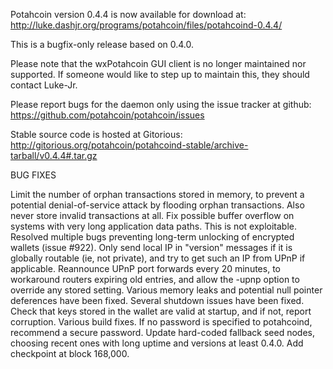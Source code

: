 Potahcoin version 0.4.4 is now available for download at:
http://luke.dashjr.org/programs/potahcoin/files/potahcoind-0.4.4/

This is a bugfix-only release based on 0.4.0.

Please note that the wxPotahcoin GUI client is no longer maintained nor supported. If someone would like to step up to maintain this, they should contact Luke-Jr.

Please report bugs for the daemon only using the issue tracker at github:
https://github.com/potahcoin/potahcoin/issues

Stable source code is hosted at Gitorious:
http://gitorious.org/potahcoin/potahcoind-stable/archive-tarball/v0.4.4#.tar.gz

BUG FIXES

Limit the number of orphan transactions stored in memory, to prevent a potential denial-of-service attack by flooding orphan transactions. Also never store invalid transactions at all.
Fix possible buffer overflow on systems with very long application data paths. This is not exploitable.
Resolved multiple bugs preventing long-term unlocking of encrypted wallets (issue #922).
Only send local IP in "version" messages if it is globally routable (ie, not private), and try to get such an IP from UPnP if applicable.
Reannounce UPnP port forwards every 20 minutes, to workaround routers expiring old entries, and allow the -upnp option to override any stored setting.
Various memory leaks and potential null pointer deferences have been
fixed.
Several shutdown issues have been fixed.
Check that keys stored in the wallet are valid at startup, and if not,
report corruption.
Various build fixes.
If no password is specified to potahcoind, recommend a secure password.
Update hard-coded fallback seed nodes, choosing recent ones with long uptime and versions at least 0.4.0.
Add checkpoint at block 168,000.

